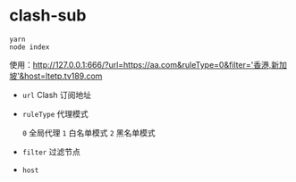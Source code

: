# clash-sub

```
yarn
node index
```

使用：http://127.0.0.1:666/?url=https://aa.com&ruleType=0&filter='香港,新加坡'&host=ltetp.tv189.com

- `url` Clash 订阅地址

- `ruleType` 代理模式

  `0` 全局代理
  `1` 白名单模式
  `2` 黑名单模式

- `filter` 过滤节点

- `host`

